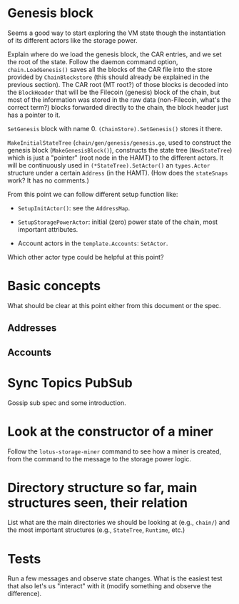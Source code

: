 # Genesis block

Seems a good way to start exploring the VM state though the instantiation of its different actors like the storage power.

Explain where do we load the genesis block, the CAR entries, and we set the root of the state. Follow the daemon command option, `chain.LoadGenesis()` saves all the blocks of the CAR file into the store provided by `ChainBlockstore` (this should already be explained in the previous section). The CAR root (MT root?) of those blocks is decoded into the `BlockHeader` that will be the Filecoin (genesis) block of the chain, but most of the information was stored in the raw data (non-Filecoin, what's the correct term?) blocks forwarded directly to the chain, the block header just has a pointer to it.

`SetGenesis` block with name 0. `(ChainStore).SetGenesis()` stores it there.

`MakeInitialStateTree` (`chain/gen/genesis/genesis.go`, used to construct the genesis block (`MakeGenesisBlock()`), constructs the state tree (`NewStateTree`) which is just a "pointer" (root node in the HAMT) to the different actors. It will be continuously used in `(*StateTree).SetActor()` an `types.Actor` structure under a certain `Address` (in the HAMT). (How does the `stateSnaps` work? It has no comments.)

From this point we can follow different setup function like:

* `SetupInitActor()`: see the `AddressMap`.

* `SetupStoragePowerActor`: initial (zero) power state of the chain, most important attributes.

* Account actors in the `template.Accounts`: `SetActor`.

Which other actor type could be helpful at this point?

# Basic concepts

What should be clear at this point either from this document or the spec.

## Addresses

## Accounts

# Sync Topics PubSub

Gossip sub spec and some introduction.

# Look at the constructor of a miner

Follow the `lotus-storage-miner` command to see how a miner is created, from the command to the message to the storage power logic.

# Directory structure so far, main structures seen, their relation

List what are the main directories we should be looking at (e.g., `chain/`) and the most important structures (e.g., `StateTree`, `Runtime`, etc.)

# Tests

Run a few messages and observe state changes. What is the easiest test that also let's us "interact" with it (modify something and observe the difference).
